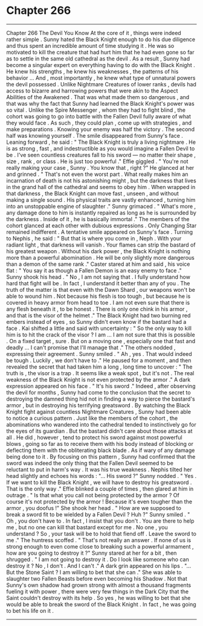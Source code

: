 
# Chapter 266


---

Chapter 266 The Devil You Know
At the core of it , things were indeed rather simple . Sunny hated the Black Knight enough to do his due diligence and thus spent an incredible amount of time studying it . He was so motivated to kill the creature that had hurt him that he had even gone so far as to settle in the same old cathedral as the devil .
As a result , Sunny had become a singular expert on everything having to do with the Black Knight . He knew his strengths , he knew his weaknesses , the patterns of his behavior …
And , most importantly , he knew what type of unnatural powers the devil possessed .
Unlike Nightmare Creatures of lower ranks , devils had access to bizarre and harrowing powers that were akin to the Aspect Abilities of the Awakened . That was what made them so dangerous , and that was why the fact that Sunny had learned the Black Knight's power was so vital .
Unlike the Spire Messenger , whom they had to fight blind , the cohort was going to go into battle with the Fallen Devil fully aware of what they would face . As such , they could plan , come up with strategies , and make preparations .
Knowing your enemy was half the victory .
The second half was knowing yourself .
The smile disappeared from Sunny's face . Leaning forward , he said :
" The Black Knight is truly a living nightmare . He is as strong , fast , and indestructible as you would imagine a Fallen Devil to be . I've seen countless creatures fall to his sword — no matter their shape , size , rank , or class . He is just too powerful ."
Effie giggled .
" You're not really making your case , Sunny . You know that , right ?"
He glanced at her and grinned .
" That's not even the worst part . What really makes him an incarnation of death is not his astonishing might , but the darkness that lives in the grand hall of the cathedral and seems to obey him . When wrapped in that darkness , the Black Knight can move fast , unseen , and without making a single sound . His physical traits are vastly enhanced , turning him into an unstoppable engine of slaughter ."
Sunny grimaced .
" What's more , any damage done to him is instantly repaired as long as he is surrounded by the darkness . Inside of it , he is basically immortal ."
The members of the cohort glanced at each other with dubious expressions . Only Changing Star remained indifferent .
A tentative smile appeared on Sunny's face . Turning to Nephis , he said :
" But that is where you come in , Neph . With your radiant light , that darkness will vanish . Your flames can strip the bastard of his greatest weapon . Without his dark power , the Black Knight is nothing more than a powerful abomination . He will be only slightly more dangerous than a demon of the same rank ."
Caster stared at him and said , his voice flat :
" You say it as though a Fallen Demon is an easy enemy to face ."
Sunny shook his head .
" No , I am not saying that . I fully understand how hard that fight will be . In fact , I understand it better than any of you . The truth of the matter is that even with the Dawn Shard , our weapons won't be able to wound him . Not because his flesh is too tough , but because he is covered in heavy armor from head to toe . I am not even sure that there is any flesh beneath it , to be honest . There is only one chink in his armor , and that is the visor of the helmet ."
The Black Knight had two burning red embers instead of eyes , so Sunny didn't even know if the bastard had a face .
Kai shifted a little and said with uncertainty :
" So the only way to kill him is to hit the crack of the visor ? I am … I am not sure that this is possible . On a fixed target , sure . But on a moving one , especially one that fast and deadly … I can't promise that I'll manage that ."
The others nodded , expressing their agreement .
Sunny smiled .
" Ah , yes . That would indeed be tough . Luckily , we don't have to ."
He paused for a moment , and then revealed the secret that had taken him a long , long time to uncover :
" The truth is , the visor is a trap . It seems like a weak spot , but it's not . The real weakness of the Black Knight is not even protected by the armor ."
A dark expression appeared on his face .
" It's his sword ."
Indeed , after observing the devil for months , Sunny had come to the conclusion that the secret to destroying the damned thing hid not in finding a way to pierce the bastard's armor , but in destroying his terrifying greatsword .
By watching the Black Knight fight against countless Nightmare Creatures , Sunny had been able to notice a curious pattern . Just like the members of the cohort , the abominations who wandered into the cathedral tended to instinctively go for the eyes of its guardian . But the bastard didn't care about those attacks at all .
He did , however , tend to protect his sword against most powerful blows , going so far as to receive them with his body instead of blocking or deflecting them with the obliterating black blade . As if wary of any damage being done to it .
By focusing on this pattern , Sunny had confirmed that the sword was indeed the only thing that the Fallen Devil seemed to be reluctant to put in harm's way .
It was his true weakness .
Nephis tilted her head slightly and echoes his words :
"... His sword ?"
Sunny nodded .
" Yes . If we want to kill the Black Knight , we will have to destroy his greatsword . That is the only way ."
Effie blinked a couple of times , then glared at him in outrage .
" Is that what you call not being protected by the armor ? Of course it's not protected by the armor ! Because it's even tougher than the armor , you doofus !"
She shook her head .
" How are we supposed to break a sword fit to be wielded by a Fallen Devil ? Huh ?"
Sunny smiled .
" Oh , you don't have to . In fact , I insist that you don't . You are there to help me , but no one can kill that bastard except for me . No one , you understand ? So , your task will be to hold that fiend off . Leave the sword to me ."
The huntress scoffed .
" That's not really an answer . If none of us is strong enough to even come close to breaking such a powerful armament , how are you going to destroy it ?"
Sunny stared at her for a bit , then shrugged .
" I am not going to destroy it . Do I look like someone who can destroy it ? No , I don't . And I can't ."
A dark grin appeared on his lips .
"... But the Stone Saint ? I am willing to bet that she can ."
She was able to slaughter two Fallen Beasts before even becoming his Shadow . Not that Sunny's own shadow had grown strong with almost a thousand fragments fueling it with power , there were very few things in the Dark City that the Saint couldn't destroy with its help .
So yes , he was willing to bet that she would be able to break the sword of the Black Knight .
In fact , he was going to bet his life on it .

---

